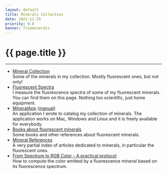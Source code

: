 ```yaml
---
layout: default
title: Minerals Collection
date: 2021-11-25
priority: 0.8
banner: fluominerals
---
```


{{ page.title }}
=====
---

 - [Mineral Collection](collection/)  
   Some of the minerals in my collection. Mostly fluorescent ones, but not only!
 - [Fluorescent Spectra](fluospectra/)  
   I measure the fluorescence spectra of some of my fluorescent minerals. You can find them on this page. Nothing too scientific, just home equipment.
 - [MineralApp](/mineralapp/) ([manual](/mineralapp/manual))  
   An application I wrote to catalog my collection of minerals. The application works on Mac, Windows and Linux and it is freely available for everybody.
 - [Books about fluorescent minerals](fluobooks/)  
   Some books and other references about fluorescent minerals.
 - [Mineral References](references/)  
   A very partial index of articles dedicated to minerals, in particular the fluorescent ones.
 - [From Spectrum to RGB Color - A practical protocol](spectrum2color/)  
   How to compute the color emitted by a fluorescence mineral based on its fluorescence spectrum.

